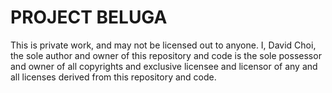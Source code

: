 # PROJECT BELUGA
This is private work, and may not be licensed out to anyone.  I, David Choi, the sole author and owner of this repository and code is the sole possessor and owner of all copyrights and exclusive licensee and licensor of any and all licenses derived from this repository and code.
